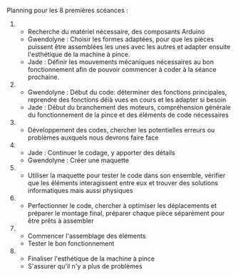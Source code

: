 Planning pour les 8 premières scéances :   
1. * Recherche du matériel nécessaire, des composants Arduino   
   * Gwendolyne : Choisir les formes adaptées, pour que les pièces puissent être assemblées les unes avec les autres et adapter ensuite l'esthétique de la machine à pince.   
   * Jade : Définir les mouvements mécaniques nécessaires au bon fonctionnement afin de pouvoir commencer à coder à la séance prochaine.
2. * Gwendolyne : Début du code: déterminer des fonctions principales, reprendre des fonctions déià vues en cours et les adapter si besoin
   * Jade : Début du branchement des moteurs, compréhension générale du fonctionnement de la pince et des éléments de code nécessaires
3. * Développement des codes, chercher les potentielles erreurs ou problèmes auxquels nous devrons faire face
4. * Jade : Continuer le codage, y apporter des détails
   * Gwendolyne : Créer une maquette
5. * Utiliser la maquette pour tester le code dans son ensemble, vérifier que les éléments interagissent entre eux et trouver des solutions informatiques mais aussi physiques
6. * Perfectionner le code, chercher à optimiser les déplacements et préparer le montage final, préparer chaque pièce séparément pour être prêts à assembler
7. * Commencer l'assemblage des éléments
   * Tester le bon fonctionnement
8. * Finaliser l'esthétique de la machine à pince
   * S'assurer qu'il n'y a plus de problèmes
